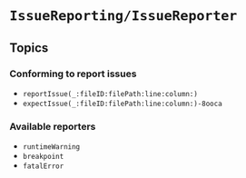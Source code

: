 # ``IssueReporting/IssueReporter``

## Topics

### Conforming to report issues

- ``reportIssue(_:fileID:filePath:line:column:)``
- ``expectIssue(_:fileID:filePath:line:column:)-8ooca``

### Available reporters

- ``runtimeWarning``
- ``breakpoint``
- ``fatalError``
